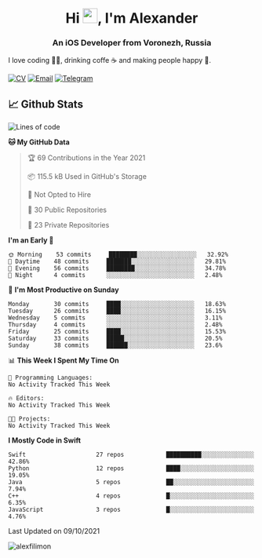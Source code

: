 <h1 align="center">Hi <img src="https://raw.githubusercontent.com/MartinHeinz/MartinHeinz/master/wave.gif" width="30px">, I'm Alexander</h1>
<h3 align="center">An iOS Developer from Voronezh, Russia</h3>

I love coding 👨‍💻, drinking coffe ☕️ and making people happy 🎊.

[![CV](https://img.shields.io/badge/CV-Александр%20Филимонов-14b420)](http://alexfilimon.github.io/)
[![Email](https://img.shields.io/badge/Email-as.filimonov@mail.ru-f39f37)](mailto:as.filimonov@mail.ru)
[![Telegram](https://img.shields.io/badge/Telegram-alexfilimon-1686b1)](https://t.me/alexfilimon)

## 📈 Github Stats

<!--START_SECTION:waka-->
![Lines of code](https://img.shields.io/badge/From%20Hello%20World%20I%27ve%20Written-365656%20lines%20of%20code-blue)

**🐱 My GitHub Data** 

> 🏆 69 Contributions in the Year 2021
 > 
> 📦 115.5 kB Used in GitHub's Storage 
 > 
> 🚫 Not Opted to Hire
 > 
> 📜 30 Public Repositories 
 > 
> 🔑 23 Private Repositories  
 > 
**I'm an Early 🐤** 

```text
🌞 Morning    53 commits     ████████░░░░░░░░░░░░░░░░░   32.92% 
🌆 Daytime    48 commits     ███████░░░░░░░░░░░░░░░░░░   29.81% 
🌃 Evening    56 commits     ████████░░░░░░░░░░░░░░░░░   34.78% 
🌙 Night      4 commits      ░░░░░░░░░░░░░░░░░░░░░░░░░   2.48%

```
📅 **I'm Most Productive on Sunday** 

```text
Monday       30 commits     ████░░░░░░░░░░░░░░░░░░░░░   18.63% 
Tuesday      26 commits     ████░░░░░░░░░░░░░░░░░░░░░   16.15% 
Wednesday    5 commits      ░░░░░░░░░░░░░░░░░░░░░░░░░   3.11% 
Thursday     4 commits      ░░░░░░░░░░░░░░░░░░░░░░░░░   2.48% 
Friday       25 commits     ████░░░░░░░░░░░░░░░░░░░░░   15.53% 
Saturday     33 commits     █████░░░░░░░░░░░░░░░░░░░░   20.5% 
Sunday       38 commits     ██████░░░░░░░░░░░░░░░░░░░   23.6%

```


📊 **This Week I Spent My Time On** 

```text
💬 Programming Languages: 
No Activity Tracked This Week

🔥 Editors: 
No Activity Tracked This Week

🐱‍💻 Projects: 
No Activity Tracked This Week

```

**I Mostly Code in Swift** 

```text
Swift                    27 repos            ██████████░░░░░░░░░░░░░░░   42.86% 
Python                   12 repos            ████░░░░░░░░░░░░░░░░░░░░░   19.05% 
Java                     5 repos             ██░░░░░░░░░░░░░░░░░░░░░░░   7.94% 
C++                      4 repos             █░░░░░░░░░░░░░░░░░░░░░░░░   6.35% 
JavaScript               3 repos             █░░░░░░░░░░░░░░░░░░░░░░░░   4.76%

```



 Last Updated on 09/10/2021
<!--END_SECTION:waka-->

<img align="center" src="https://github-readme-stats.vercel.app/api?username=alexfilimon&show_icons=true" alt="alexfilimon" />
